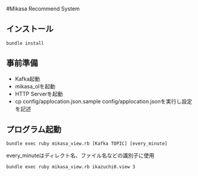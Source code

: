 #Mikasa Recommend System


## インストール

``bundle install``

## 事前準備

* Kafka起動
* mikasa_olを起動
* HTTP Serverを起動
* cp config/applocation.json.sample config/applocation.jsonを実行し設定を記述

## プログラム起動

``bundle exec ruby mikasa_view.rb [Kafka TOPIC] [every_minute]``

every_minuteはディレクト名、ファイル名などの識別子に使用

``bundle exec ruby mikasa_view.rb ikazuchi0.view 3``
